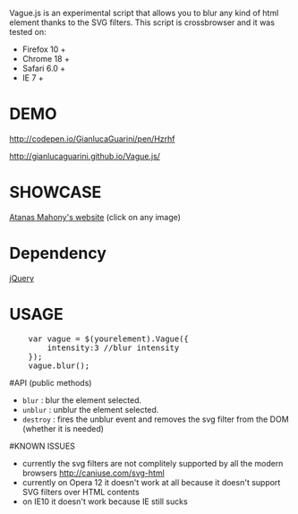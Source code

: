 Vague.js is an experimental script that allows you to blur any kind of html element thanks to the SVG filters. This script is crossbrowser and it was tested on:
- Firefox 10 +
- Chrome 18 +
- Safari 6.0 +
- IE 7 +

# DEMO

http://codepen.io/GianlucaGuarini/pen/Hzrhf

http://gianlucaguarini.github.io/Vague.js/

# SHOWCASE

[Atanas Mahony's website](http://www.amahony.com/index.php?/albums/icons/) (click on any image)

# Dependency

[jQuery](http://jquery.com/)

# USAGE

<pre>
	var vague = $(yourelement).Vague({
		intensity:3 //blur intensity
	});
	vague.blur();
</pre>

#API (public methods)

- <code>blur</code> : blur the element selected.
- <code>unblur</code> : unblur the element selected.
- <code>destroy</code> : fires the unblur event and removes the svg filter from the DOM (whether it is needed)

#KNOWN ISSUES

- currently the svg filters are not complitely supported by all the modern browsers http://caniuse.com/svg-html
- currently on Opera 12 it doesn't work at all because it doesn't support SVG filters over HTML contents
- on IE10 it doesn't work because IE still sucks
